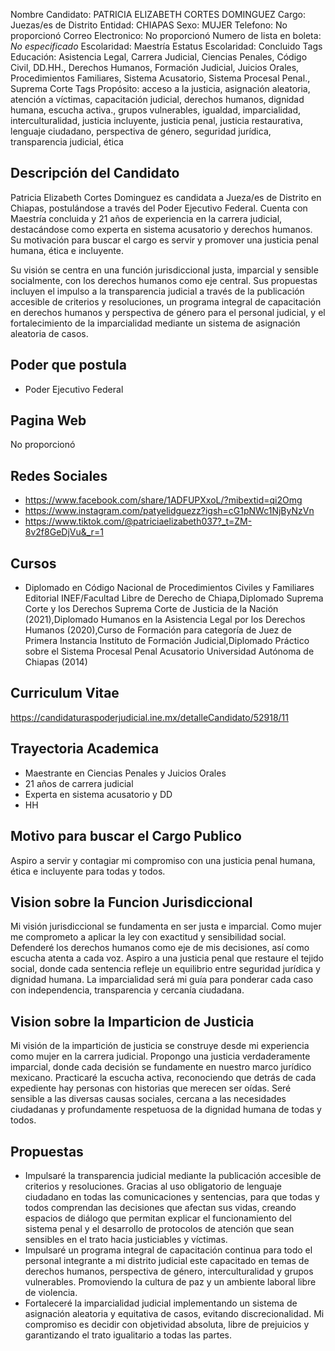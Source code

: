 Nombre Candidato: PATRICIA ELIZABETH CORTES DOMINGUEZ
Cargo: Juezas/es de Distrito
Entidad: CHIAPAS
Sexo: MUJER
Telefono: No proporcionó
Correo Electronico: No proporcionó
Numero de lista en boleta: *No especificado*
Escolaridad: Maestría
Estatus Escolaridad: Concluido
Tags Educación: Asistencia Legal, Carrera Judicial, Ciencias Penales, Código Civil, DD.HH., Derechos Humanos, Formación Judicial, Juicios Orales, Procedimientos Familiares, Sistema Acusatorio, Sistema Procesal Penal., Suprema Corte
Tags Propósito: acceso a la justicia, asignación aleatoria, atención a víctimas, capacitación judicial, derechos humanos, dignidad humana, escucha activa., grupos vulnerables, igualdad, imparcialidad, interculturalidad, justicia incluyente, justicia penal, justicia restaurativa, lenguaje ciudadano, perspectiva de género, seguridad jurídica, transparencia judicial, ética


## Descripción del Candidato 

Patricia Elizabeth Cortes Dominguez es candidata a Jueza/es de Distrito en Chiapas, postulándose a través del Poder Ejecutivo Federal. Cuenta con Maestría concluida y 21 años de experiencia en la carrera judicial, destacándose como experta en sistema acusatorio y derechos humanos. Su motivación para buscar el cargo es servir y promover una justicia penal humana, ética e incluyente.

Su visión se centra en una función jurisdiccional justa, imparcial y sensible socialmente, con los derechos humanos como eje central. Sus propuestas incluyen el impulso a la transparencia judicial a través de la publicación accesible de criterios y resoluciones, un programa integral de capacitación en derechos humanos y perspectiva de género para el personal judicial, y el fortalecimiento de la imparcialidad mediante un sistema de asignación aleatoria de casos.


## Poder que postula

- Poder Ejecutivo Federal


## Pagina Web

No proporcionó


## Redes Sociales

- https://www.facebook.com/share/1ADFUPXxoL/?mibextid=qi2Omg
- https://www.instagram.com/patyelidguezz?igsh=cG1pNWc1NjByNzVn
- https://www.tiktok.com/@patriciaelizabeth037?_t=ZM-8v2f8GeDjVu&_r=1


## Cursos

- Diplomado en Código Nacional de Procedimientos Civiles y Familiares   Editorial INEF/Facultad Libre de Derecho de Chiapa,Diplomado  Suprema Corte y los Derechos    Suprema Corte de Justicia de la Nación (2021),Diplomado  Humanos en la    Asistencia Legal por los Derechos Humanos (2020),Curso de Formación para categoría de Juez de Primera Instancia   Instituto de Formación Judicial,Diplomado Práctico sobre el Sistema Procesal Penal Acusatorio   Universidad Autónoma de Chiapas (2014)


## Curriculum Vitae

https://candidaturaspoderjudicial.ine.mx/detalleCandidato/52918/11


## Trayectoria Academica

- Maestrante en Ciencias Penales y Juicios Orales
- 21 años de carrera judicial
- Experta en sistema acusatorio y DD
- HH


## Motivo para buscar el Cargo Publico

Aspiro a servir y contagiar mi compromiso con una justicia penal humana, ética e incluyente para todas y todos.


## Vision sobre la Funcion Jurisdiccional

Mi visión jurisdiccional se fundamenta en ser justa e imparcial. Como mujer me comprometo a aplicar la ley con exactitud y sensibilidad social. Defenderé los derechos humanos como eje de mis decisiones, así como escucha atenta a cada voz. Aspiro a una justicia penal que restaure el tejido social, donde cada sentencia refleje un equilibrio entre seguridad jurídica y dignidad humana. La imparcialidad será mi guía para ponderar cada caso con independencia, transparencia y cercanía ciudadana.


## Vision sobre la Imparticion de Justicia

Mi visión de la impartición de justicia se construye desde mi experiencia como mujer en la carrera judicial. Propongo una justicia verdaderamente imparcial, donde cada decisión se fundamente en nuestro marco jurídico mexicano. Practicaré la escucha activa, reconociendo que detrás de cada expediente hay personas con historias que merecen ser oídas. Seré sensible a las diversas causas sociales, cercana a las necesidades ciudadanas y profundamente respetuosa de la dignidad humana de todas y todos.


## Propuestas

- Impulsaré la transparencia judicial mediante la publicación accesible de criterios y resoluciones. Gracias al uso obligatorio de lenguaje ciudadano en todas las comunicaciones y sentencias, para que todas y todos comprendan las decisiones que afectan sus vidas, creando espacios de diálogo que permitan explicar el funcionamiento del sistema penal y el desarrollo de protocolos de atención que sean sensibles en el trato hacia justiciables y víctimas.
- Impulsaré un programa integral de capacitación continua para todo el personal integrante a mi distrito judicial este capacitado en temas de derechos humanos, perspectiva de género, interculturalidad y grupos vulnerables. Promoviendo la cultura de paz y un ambiente laboral libre de violencia.
- Fortaleceré la imparcialidad judicial implementando un sistema de asignación aleatoria y equitativa de casos, evitando discrecionalidad. Mi compromiso es decidir con objetividad absoluta, libre de prejuicios y garantizando el trato igualitario a todas las partes.

